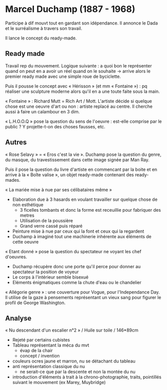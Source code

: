 # Marcel Duchamp (1887 - 1968)

Participe à dif mouvt tout en gardant son idépendance. Il annonce le Dada et le surréalisme à travers son travail.

Il lance le concept du ready-made.

## Ready made

Travail rep du mouvement. Logique suivante : a quoi bon le représenter quand on peut en a avoir un réel quand on le souhaite → arrive alors le premier ready made avec une simple roue de byciclette.

Puis il pousse le concept avec « Hérisson » (et mm « Fontaine ») : pq réaliser une sculpture moderne alors qu'il en a une toute faite sous la main.

« Fontaine » : Richard Mutt = Rich Art / Mott. L'artiste décide si quelque chose est une oeuvre d'art ou non : artiste replacé au centre. Il cherche aussi à faire un calambour en 3 dim.

« L.H.O.O.Q » pose la question du sens de l'oeuvre : est-elle comprise par le public ? Y projette-t-on des choses fausses, etc.

## Autres

« Rose Selavy » = « Eros c'est la vie ». Duchamp pose la question du genre, du masque, du travestissement dans cette image signée par Man Ray.

Puis il pose la question du livre d'artiste en commencant par la boite et en arrive à la « Boîte valise », un objet ready-made contenant des ready-mades.

« La mariée mise à nue par ses célibataires même »
- Elaboration due à 3 hasards en voulant travailler sur quelque chose de non esthétique 
  - 3 ficelles tombants et donc la forme est receuillie pour fabriquer des metres
  - Utilisation de la poussière
  - Grand verre cassé puis réparé
- Peinture mise à nue par ceux qui la font et ceux qui la regardent
- Duchamp à imaginé tout une machinerie inhérente aux éléments de cette oeuvre

« Etant donné » pose la question du spectateur ne voyant les chef d'oeuvres. 
- Duchamp récupère donc une porte qu'il perce pour donner au spectateur la position de voyeur
- Le corps à l'intérieur semble bisexué
- Eléments énigmatiques comme la chute d'eau ou le chandelier

« Allégorie genre » : une couverture pour Vogue, pour l'Independance Day. Il utilise de la gaze à pensements représentant un vieux sang pour figurer le profil de George Washington.


## Analyse

« Nu descendant d'un escalier n°2 » / Huile sur toile / 146*89cm
- Rejeté par certains cubistes
- Tableau représentant la méca du mvt
  - évap de la chair
  - concept / invention
- couleurs ocres jaune et marron, nu se détachant du tableau
- anti représentation classique du nu
  - ne serait-ce que par la descente et non la montée du nu
- introduction d'éléments à trait à la chrono-photographie, traits, pointillés suivant le mouvement (ex Marey, Muybridge)

